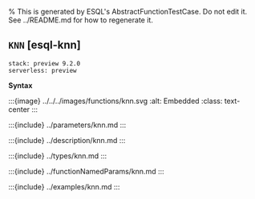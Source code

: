 % This is generated by ESQL's AbstractFunctionTestCase. Do not edit it. See ../README.md for how to regenerate it.

## `KNN` [esql-knn]
```{applies_to}
stack: preview 9.2.0
serverless: preview
```

**Syntax**

:::{image} ../../../images/functions/knn.svg
:alt: Embedded
:class: text-center
:::


:::{include} ../parameters/knn.md
:::

:::{include} ../description/knn.md
:::

:::{include} ../types/knn.md
:::

:::{include} ../functionNamedParams/knn.md
:::

:::{include} ../examples/knn.md
:::
